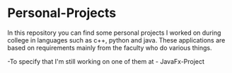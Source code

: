 # Personal-Projects

In this repository you can find some personal projects I worked on during college in languages such as c++, python and java. 
These applications are based on requirements mainly from the faculty who do various things.

-To specify that I'm still working on one of them at - JavaFx-Project 
